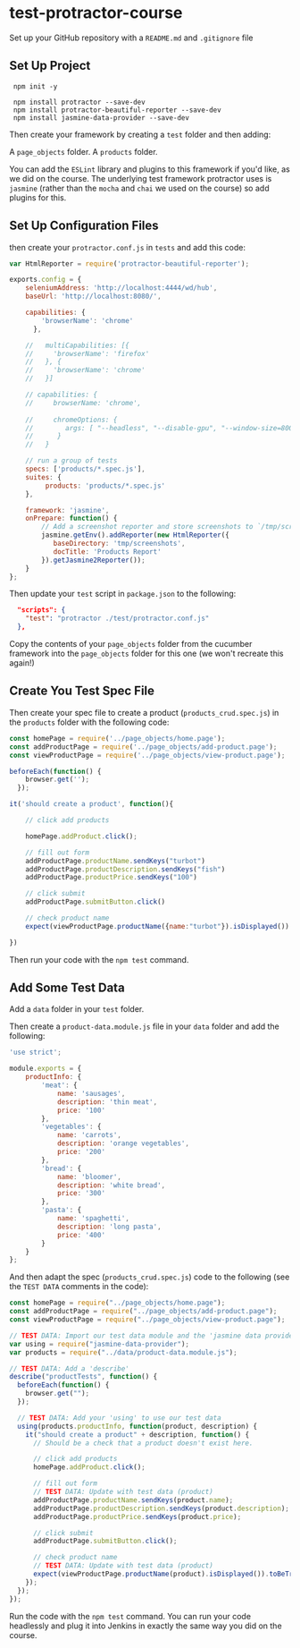 # test-protractor-course

Set up your GitHub repository with a `README.md` and `.gitignore` file

## Set Up Project

```
 npm init -y

 npm install protractor --save-dev
 npm install protractor-beautiful-reporter --save-dev
 npm install jasmine-data-provider --save-dev 
```

Then create your framework by creating a `test` folder and then adding:

A `page_objects` folder.
A `products` folder.

You can add the `ESLint` library and plugins to this framework if you'd like, as we did on the course. The underlying test framework protractor uses is `jasmine` (rather than the `mocha` and `chai` we used on the course) so add plugins for this.

## Set Up Configuration Files

then create your `protractor.conf.js` in `tests` and add this code:

```javascript
var HtmlReporter = require('protractor-beautiful-reporter');

exports.config = {
    seleniumAddress: 'http://localhost:4444/wd/hub',
    baseUrl: 'http://localhost:8080/',

    capabilities: {
        'browserName': 'chrome'
      },

    //   multiCapabilities: [{
    //     'browserName': 'firefox'
    //   }, {
    //     'browserName': 'chrome'
    //   }]  

    // capabilities: {
    //     browserName: 'chrome',
      
    //     chromeOptions: {
    //        args: [ "--headless", "--disable-gpu", "--window-size=800,600" ]
    //      }
    //   }

    // run a group of tests
    specs: ['products/*.spec.js'],
    suites: {
         products: 'products/*.spec.js'
    },

    framework: 'jasmine',
    onPrepare: function() {
        // Add a screenshot reporter and store screenshots to `/tmp/screenshots`:
        jasmine.getEnv().addReporter(new HtmlReporter({
           baseDirectory: 'tmp/screenshots',
           docTitle: 'Products Report'
        }).getJasmine2Reporter());
    }
};
```

Then update your `test` script in `package.json` to the following:

```json
  "scripts": {
    "test": "protractor ./test/protractor.conf.js"
  },
```

Copy the contents of your `page_objects` folder from the cucumber framework into the `page_objects` folder for this one (we won't recreate this again!)

## Create You Test Spec File

Then create your spec file to create a product (`products_crud.spec.js`) in the `products` folder with the following code:

```javascript
const homePage = require('../page_objects/home.page');
const addProductPage = require('../page_objects/add-product.page');
const viewProductPage = require('../page_objects/view-product.page');

beforeEach(function() {
    browser.get('');
  });

it('should create a product', function(){

    // click add products

    homePage.addProduct.click();

    // fill out form
    addProductPage.productName.sendKeys("turbot")
    addProductPage.productDescription.sendKeys("fish")
    addProductPage.productPrice.sendKeys("100")

    // click submit
    addProductPage.submitButton.click()

    // check product name
    expect(viewProductPage.productName({name:"turbot"}).isDisplayed()).toBeTruthy();

})
```

Then run your code with the `npm test` command.

## Add Some Test Data

Add a `data` folder in your `test` folder.

Then create a `product-data.module.js` file in your `data` folder and add the following:

```javascript
'use strict';

module.exports = {
    productInfo: {
        'meat': {
            name: 'sausages',
            description: 'thin meat',
            price: '100'
        },
        'vegetables': {
            name: 'carrots',
            description: 'orange vegetables',
            price: '200'
        },
        'bread': {
            name: 'bloomer',
            description: 'white bread',
            price: '300'
        },
        'pasta': {
            name: 'spaghetti',
            description: 'long pasta',
            price: '400'
        }
    }
};
```

And then adapt the spec (`products_crud.spec.js`) code to the following (see the `TEST DATA` comments in the code):

```javascript
const homePage = require("../page_objects/home.page");
const addProductPage = require("../page_objects/add-product.page");
const viewProductPage = require("../page_objects/view-product.page");

// TEST DATA: Import our test data module and the 'jasmine data provider' 'using' command to handle our test data
var using = require("jasmine-data-provider");
var products = require("../data/product-data.module.js");

// TEST DATA: Add a 'describe'
describe("productTests", function() {
  beforeEach(function() {
    browser.get("");
  });

  // TEST DATA: Add your 'using' to use our test data
  using(products.productInfo, function(product, description) {
    it("should create a product" + description, function() {
      // Should be a check that a product doesn't exist here.

      // click add products
      homePage.addProduct.click();

      // fill out form
      // TEST DATA: Update with test data (product)
      addProductPage.productName.sendKeys(product.name);
      addProductPage.productDescription.sendKeys(product.description);
      addProductPage.productPrice.sendKeys(product.price);

      // click submit
      addProductPage.submitButton.click();

      // check product name
      // TEST DATA: Update with test data (product)
      expect(viewProductPage.productName(product).isDisplayed()).toBeTruthy();
    });
  });
});
```

Run the code with the `npm test` command. You can run your code headlessly and plug it into Jenkins in exactly the same way you did on the course.





